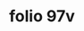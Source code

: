 ---
layout: edition
title: folio 97v
manuscript: Turin, Biblioteca Nazionale, MS N.III.19
sigla: T
iip: t097v.tif
milestone: 194
---